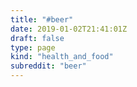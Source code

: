 ```yaml
---
title: "#beer"
date: 2019-01-02T21:41:01Z
draft: false
type: page
kind: "health_and_food"
subreddit: "beer"
---
```

